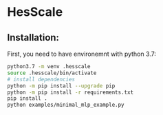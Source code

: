 # HesScale
## Installation:

First, you need to have environemnt with python 3.7:
``` sh
python3.7 -m venv .hesscale
source .hesscale/bin/activate
# install dependencies
python -m pip install --upgrade pip
python -m pip install -r requirements.txt
pip install .
python examples/minimal_mlp_example.py
```
